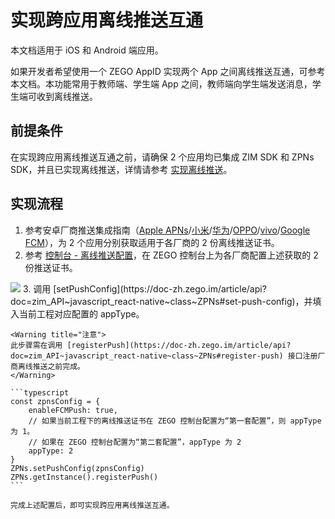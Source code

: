 # 实现跨应用离线推送互通


<Note title="说明">
本文档适用于 iOS 和 Android 端应用。
</Note>
<Content1 />

如果开发者希望使用一个 ZEGO AppID 实现两个 App 之间离线推送互通，可参考本文档。本功能常用于教师端、学生端 App 之间，教师端向学生端发送消息，学生端可收到离线推送。

## 前提条件

在实现跨应用离线推送互通之前，请确保 2 个应用均已集成 ZIM SDK 和 ZPNs SDK，并且已实现离线推送，详情请参考 [实现离线推送](/zim-rn/offline-push-notifications/implement-offline-push-notification)。


## 实现流程


1. 参考安卓厂商推送集成指南（[Apple APNs](/zim-rn/offline-push-notifications/integrate-apns)/[小米](/zim-rn/offline-push-notifications/integrate-xiaomi)/[华为](/zim-rn/offline-push-notifications/integrate-huawei)/[OPPO](/zim-rn/offline-push-notifications/integrate-oppo)/[vivo](/zim-rn/offline-push-notifications/integrate-vivo)/[Google FCM](/zim-rn/offline-push-notifications/integrate-fcm)），为 2 个应用分别获取适用于各厂商的 2 份离线推送证书。
2. 参考 [控制台 - 离线推送配置](https://doc-zh.zego.im/article/16233)，在 ZEGO 控制台上为各厂商配置上述获取的 2 份推送证书。
<Frame width="512" height="auto" caption=""><img src="https://doc-media.zego.im/sdk-doc/Pics/ZIM/Offline_Push_certificates.jpeg" /></Frame>
3. 调用 [setPushConfig](https://doc-zh.zego.im/article/api?doc=zim_API~javascript_react-native~class~ZPNs#set-push-config)，并填入当前工程对应配置的 appType。

    <Warning title="注意">
    此步骤需在调用 [registerPush](https://doc-zh.zego.im/article/api?doc=zim_API~javascript_react-native~class~ZPNs#register-push) 接口注册厂商离线推送之前完成。
    </Warning>

    ```typescript
    const zpnsConfig = {
        enableFCMPush: true,
        // 如果当前工程下的离线推送证书在 ZEGO 控制台配置为“第一套配置”，则 appType 为 1。
        // 如果在 ZEGO 控制台配置为“第二套配置”，appType 为 2
        appType: 2
    }
    ZPNs.setPushConfig(zpnsConfig)
    ZPNs.getInstance().registerPush()
    ```

    完成上述配置后，即可实现跨应用离线推送互通。